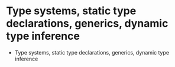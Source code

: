 # Type systems, static type declarations, generics, dynamic type inference   
   
- Type systems, static type declarations, generics, dynamic type inference   
